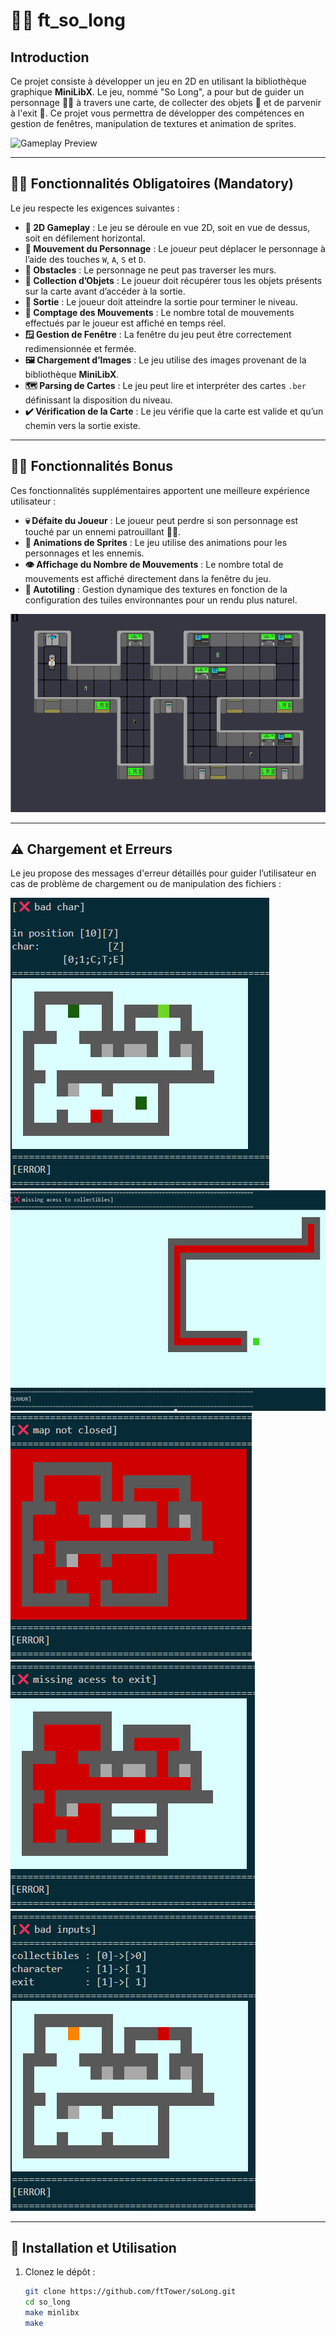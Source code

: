 # 🧟‍🔬 ft_so_long

## Introduction

Ce projet consiste à développer un jeu en 2D en utilisant la bibliothèque graphique **MiniLibX**. Le jeu, nommé "So Long", a pour but de guider un personnage 🧟‍♂️ à travers une carte, de collecter des objets 🧪 et de parvenir à l'exit 🏁. Ce projet vous permettra de développer des compétences en gestion de fenêtres, manipulation de textures et animation de sprites.

![Gameplay Preview](https://github.com/ftTower/soLong/blob/main/md_asset/ezgif-3-1614a8c958.gif)

---

## 🧟‍♂️ Fonctionnalités Obligatoires (Mandatory)

Le jeu respecte les exigences suivantes :

- **🧠 2D Gameplay** : Le jeu se déroule en vue 2D, soit en vue de dessus, soit en défilement horizontal.
- **🔬 Mouvement du Personnage** : Le joueur peut déplacer le personnage à l’aide des touches `W`, `A`, `S` et `D`.
- **🧱 Obstacles** : Le personnage ne peut pas traverser les murs.
- **🧪 Collection d’Objets** : Le joueur doit récupérer tous les objets présents sur la carte avant d’accéder à la sortie.
- **🚪 Sortie** : Le joueur doit atteindre la sortie pour terminer le niveau.
- **🔢 Comptage des Mouvements** : Le nombre total de mouvements effectués par le joueur est affiché en temps réel.
- **🪟 Gestion de Fenêtre** : La fenêtre du jeu peut être correctement redimensionnée et fermée.
- **🖼️ Chargement d’Images** : Le jeu utilise des images provenant de la bibliothèque **MiniLibX**.
- **🗺️ Parsing de Cartes** : Le jeu peut lire et interpréter des cartes `.ber` définissant la disposition du niveau.
- **✔️ Vérification de la Carte** : Le jeu vérifie que la carte est valide et qu’un chemin vers la sortie existe.

---

## 🧟‍🔬 Fonctionnalités Bonus

Ces fonctionnalités supplémentaires apportent une meilleure expérience utilisateur :

- **💀 Défaite du Joueur** : Le joueur peut perdre si son personnage est touché par un ennemi patrouillant 🧟‍♀️.
- **🎥 Animations de Sprites** : Le jeu utilise des animations pour les personnages et les ennemis.
- **👁️ Affichage du Nombre de Mouvements** : Le nombre total de mouvements est affiché directement dans la fenêtre du jeu.
- **🧩 Autotiling** : Gestion dynamique des textures en fonction de la configuration des tuiles environnantes pour un rendu plus naturel.

![Autotiling Preview](https://github.com/ftTower/soLong/blob/main/md_asset/Capture%20d%E2%80%99%C3%A9cran%202024-09-25%20015825.png)

---

## ⚠️ Chargement et Erreurs

Le jeu propose des messages d'erreur détaillés pour guider l’utilisateur en cas de problème de chargement ou de manipulation des fichiers :

![Erreur Exemple](https://github.com/ftTower/soLong/blob/main/md_asset/Capture%20d%E2%80%99%C3%A9cran%202024-09-25%20020152.png)
![Erreur Exemple](https://github.com/ftTower/soLong/blob/main/md_asset/Capture%20d%E2%80%99%C3%A9cran%202024-09-25%20020401.png)
![Erreur Exemple](https://github.com/ftTower/soLong/blob/main/md_asset/Capture%20d%E2%80%99%C3%A9cran%202024-09-25%20020328.png)
![Erreur Exemple](https://github.com/ftTower/soLong/blob/main/md_asset/Capture%20d%E2%80%99%C3%A9cran%202024-09-25%20020253.png)
![Erreur Exemple](https://github.com/ftTower/soLong/blob/main/md_asset/Capture%20d%E2%80%99%C3%A9cran%202024-09-25%20020228.png)


---

## 🧪 Installation et Utilisation

1. Clonez le dépôt :
   ```bash
   git clone https://github.com/ftTower/soLong.git
   cd so_long
   make minlibx
   make
  ```
